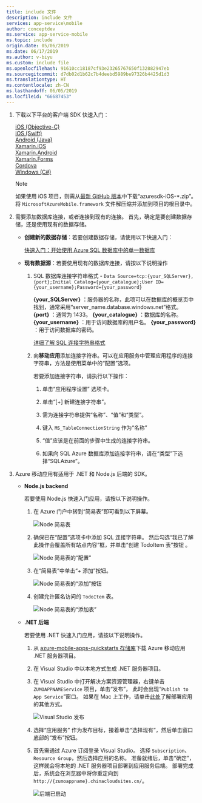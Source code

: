 ```yaml
---
title: include 文件
description: include 文件
services: app-service\mobile
author: conceptdev
ms.service: app-service-mobile
ms.topic: include
origin.date: 05/06/2019
ms.date: 06/17/2019
ms.author: v-biyu
ms.custom: include file
ms.openlocfilehash: 91610cc18187cf93e23265767650f132882947eb
ms.sourcegitcommit: d7db02d1b62c7b4deebd5989be97326b4425d1d3
ms.translationtype: HT
ms.contentlocale: zh-CN
ms.lasthandoff: 06/05/2019
ms.locfileid: "66687453"
---
```

1. 下载以下平台的客户端 SDK 快速入门：
    
    [iOS (Objective-C)](https://github.com/Azure/azure-mobile-apps-quickstarts/tree/master/client/iOS)  
    [iOS (Swift)](https://github.com/Azure/azure-mobile-apps-quickstarts/tree/master/client/iOS-Swift)  
    [Android (Java)](https://github.com/Azure/azure-mobile-apps-quickstarts/tree/master/client/android)  
    [Xamarin.iOS](https://github.com/Azure/azure-mobile-apps-quickstarts/tree/master/client/xamarin.iOS)  
    [Xamarin.Android](https://github.com/Azure/azure-mobile-apps-quickstarts/tree/master/client/xamarin.android)  
    [Xamarin.Forms](https://github.com/Azure/azure-mobile-apps-quickstarts/tree/master/client/xamarin.forms)  
    [Cordova](https://github.com/Azure/azure-mobile-apps-quickstarts/tree/master/client/cordova)  
    [Windows (C#)](https://github.com/Azure/azure-mobile-apps-quickstarts/tree/master/client/windows-uwp-cs)  

    > [!NOTE]
    > 如果使用 iOS 项目，则需从[最新 GitHub 版本](https://github.com/Azure/azure-mobile-apps-ios-client/releases/latest)中下载“azuresdk-iOS-\*.zip”。 将 `MicrosoftAzureMobile.framework` 文件解压缩并添加到项目的根目录中。
    >

2. 需要添加数据库连接，或者连接到现有的连接。 首先，确定是要创建数据存储，还是使用现有的数据存储。

    - **创建新的数据存储**：若要创建数据存储，请使用以下快速入门：

        [快速入门：开始使用 Azure SQL 数据库中的单一数据库](/sql-database/sql-database-single-database-quickstart-guide)

    - **现有数据源**：若要使用现有的数据库连接，请按以下说明操作

        1. SQL 数据库连接字符串格式 - `Data Source=tcp:{your_SQLServer},{port};Initial Catalog={your_catalogue};User ID={your_username};Password={your_password}`

           **{your_SQLServer}** ：服务器的名称，此项可以在数据库的概览页中找到，通常采用“server_name.database.windows.net”格式。
            **{port}** ：通常为 1433。
            **{your_catalogue}** ：数据库的名称。
            **{your_username}** ：用于访问数据库的用户名。
            **{your_password}** ：用于访问数据库的密码。

            [详细了解 SQL 连接字符串格式](https://docs.microsoft.com/dotnet/framework/data/adonet/connection-string-syntax#sqlclient-connection-strings)

        2. 向**移动应用**添加连接字符串。可以在应用服务中管理应用程序的连接字符串，方法是使用菜单中的“配置”选项。 

            若要添加连接字符串，请执行以下操作：

            1. 单击“应用程序设置”  选项卡。

            2. 单击“[+] 新建连接字符串”。 

            3. 需为连接字符串提供“名称”、“值”和“类型”。   

            4. 键入 `MS_TableConnectionString` 作为“名称” 

            5. “值”应该是在前面的步骤中生成的连接字符串。

            6. 如果向 SQL Azure 数据库添加连接字符串，请在“类型”下选择“SQLAzure”。  

3. Azure 移动应用有适用于 .NET 和 Node.js 后端的 SDK。

   - **Node.js backend**
    
     若要使用 Node.js 快速入门应用，请按以下说明操作。

     1. 在 Azure 门户中转到“简易表”即可看到以下屏幕。 
      
        ![Node 简易表](./media/app-service-mobile-configure-new-backend/node-easy-tables.png)

     2. 确保已在“配置”选项卡中添加 SQL 连接字符串。  然后勾选“我已了解此操作会覆盖所有站点内容”框，并单击“创建 TodoItem 表”按钮   。
     
        ![Node 简易表的“配置”](./media/app-service-mobile-configure-new-backend/node-easy-tables-configuration.png)

     3. 在“简易表”中单击“+ 添加”按钮。  
    
        ![Node 简易表的“添加”按钮](./media/app-service-mobile-configure-new-backend/node-easy-tables-add.png)

     4. 创建允许匿名访问的 `TodoItem` 表。
      
        ![Node 简易表的“添加表”](./media/app-service-mobile-configure-new-backend/node-easy-tables-table-add.png)

   - **.NET 后端**
    
        若要使用 .NET 快速入门应用，请按以下说明操作。

        1. 从 [azure-mobile-apps-quickstarts 存储库](https://github.com/Azure/azure-mobile-apps-quickstarts/tree/master/backend/dotnet/Quickstart)下载 Azure 移动应用 .NET 服务器项目。

        2. 在 Visual Studio 中以本地方式生成 .NET 服务器项目。

        3. 在 Visual Studio 中打开解决方案资源管理器，右键单击 `ZUMOAPPNAMEService` 项目，单击“发布”，  此时会出现“`Publish to App Service`”窗口。 如果在 Mac 上工作，请单击[此处](https://docs.azure.cn/zh-cn/app-service/deploy-local-git)了解部署应用的其他方式。
        
           ![Visual Studio 发布](./media/app-service-mobile-configure-new-backend/visual-studio-publish.png)

        4. 选择“应用服务”  作为发布目标，接着单击“选择现有”，然后单击窗口底部的“发布”按钮。  

        5. 首先需通过 Azure 订阅登录 Visual Studio。 选择 `Subscription`、`Resource Group`，然后选择应用的名称。 准备就绪后，单击“确定”，这样就会将本地的 .NET 服务器项目部署到应用服务后端。  部署完成后，系统会在浏览器中将你重定向到 `http://{zumoappname}.chinacloudsites.cn/`。
        
           ![后端已启动](./media/app-service-mobile-configure-new-backend/backend-is-up.png)
